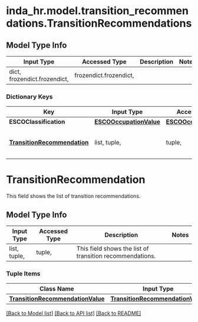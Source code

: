 # inda_hr.model.transition_recommendations.TransitionRecommendations

## Model Type Info
Input Type | Accessed Type | Description | Notes
------------ | ------------- | ------------- | -------------
dict, frozendict.frozendict,  | frozendict.frozendict,  |  | 

### Dictionary Keys
Key | Input Type | Accessed Type | Description | Notes
------------ | ------------- | ------------- | ------------- | -------------
**ESCOClassification** | [**ESCOOccupationValue**](ESCOOccupationValue.md) | [**ESCOOccupationValue**](ESCOOccupationValue.md) |  | [optional] 
**[TransitionRecommendation](#TransitionRecommendation)** | list, tuple,  | tuple,  | This field shows the list of transition recommendations. | [optional] 

# TransitionRecommendation

This field shows the list of transition recommendations.

## Model Type Info
Input Type | Accessed Type | Description | Notes
------------ | ------------- | ------------- | -------------
list, tuple,  | tuple,  | This field shows the list of transition recommendations. | 

### Tuple Items
Class Name | Input Type | Accessed Type | Description | Notes
------------- | ------------- | ------------- | ------------- | -------------
[**TransitionRecommendationValue**](TransitionRecommendationValue.md) | [**TransitionRecommendationValue**](TransitionRecommendationValue.md) | [**TransitionRecommendationValue**](TransitionRecommendationValue.md) |  | 

[[Back to Model list]](../../README.md#documentation-for-models) [[Back to API list]](../../README.md#documentation-for-api-endpoints) [[Back to README]](../../README.md)


